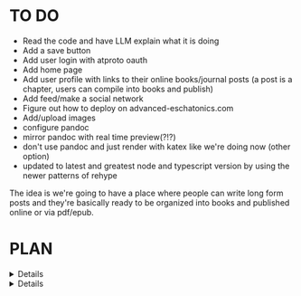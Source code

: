 # TO DO

- Read the code and have LLM explain what it is doing
- Add a save button
- Add user login with atproto oauth
- Add home page
- Add user profile with links to their online books/journal posts (a post is a chapter, users can compile into books and publish)
- Add feed/make a social network
- Figure out how to deploy on advanced-eschatonics.com
- Add/upload images
- configure pandoc
- mirror pandoc with real time preview(?!?)
- don't use pandoc and just render with katex like we're doing now (other option)
- updated to latest and greatest node and typescript version by using the newer patterns of rehype

The idea is we're going to have a place where people can write long form posts and they're basically ready to be organized into books and published online or via pdf/epub.





# PLAN


<details>
Great—let’s brainstorm and flesh out the list. I’ll walk through each bullet, ask clarifying questions, suggest options, and highlight possible pitfalls or sequencing considerations. Feel free to pick and choose which pieces you want to dive deeper into.

----------------------------------------------------------------------------------------------------
1. “Read the code and have LLM explain what it is doing”
• Goal: Lower the barrier for new contributors (or your future self) to understand unfamiliar areas quickly.  
• Practical approach:  
  – Add a script/CLI command (e.g., `pnpm explain <file|dir>`) that pipes source into an LLM and returns an annotated summary.  
  – Scope question: Are you envisioning automatic inline comments, a Markdown documentation file, or a chat-like experience inside the app itself?  

2. “Add a save button”
• Design decisions:  
  – Autosave vs. explicit “Save.” Many modern editors autosave every keystroke; an explicit button can still exist as a UX reassurance.  
  – Versioning: Do you keep every historical snapshot? How big might the datastore grow?  
  – Conflict resolution: If the same post is open in two tabs, what happens?  
  – Quick win: Start with a simple POST/PUT to an endpoint that responds with 200 OK and the new revision ID.  

3. “Add user login with atproto oauth”
• Why atproto?  
  – Decentralization & interoperability with the Bluesky ecosystem.  
  – Potential virality if authors can cross-post or prove identity.  
• Considerations:  
  – The OAuth flow is currently “App Password” + DID-based; you may need to open a browser window for token acquisition.  
  – Store tokens securely (HTTP-only cookies vs. localStorage).  
  – Map atproto DID ↔ local user record (if you need extra profile fields).  

4. “Add home page”
• Minimal viable home page:  
  – Hero section (“Write long-form posts. Compile into books. Publish.”)  
  – Call-to-action buttons: “Sign in,” “Read feed,” “Start writing.”  
  – Recent community posts or featured books for social proof.  

5. “Add user profile with links to their online books/journal posts”
• Data model thoughts:  
  – User  
    • did (atproto)  
    • displayName  
    • bio  
  – Post (a.k.a. chapter)  
    • title, content (markdown + latex), createdAt  
    • bookId (nullable)  
  – Book  
    • title, description, coverImage, publishStatus  
  – Relationship: Many posts → zero/one book (so chapters can later be regrouped).  
• UI:  
  – Tabs: “Posts,” “Books,” “About.”  
  – Sort filters: newest, oldest, most liked/bookmarked.  

6. “Add feed/make a social network”
• Two conceptual layers:  
  – Internal app feed (only posts written on your platform).  
  – Federated feed (pulling/aggregating atproto or ActivityPub).  
• Minimum feature set: infinite scroll, like/bookmark, comment.  
• Algorithm: chronological vs. ranked. Starting chronological drastically simplifies rollout.  

7. “Figure out how to deploy on advanced-eschatonics.com”
• Infra stack questions:  
  – Static site + serverless functions (e.g., Vercel/Netlify) or full container (Fly.io, Render)?  
  – Do you need persistent disk for compiled PDFs? S3 or object storage might solve that.  
  – Custom domain + TLS handled by your host.  

8. “Add/upload images”
• Challenges:  
  – Storage bucket + CDN (S3 + CloudFront, R2, etc.).  
  – In-editor upload handling:  
    • Drag-and-drop → upload → insert markdown `![alt](url)` automatically.  
    • Show upload progress bar.  
  – Image optimization (resize, WebP) to keep pages light.  

9. “Configure pandoc”
• Why pandoc?  
  – Converts Markdown → PDF/EPUB/LaTeX/HTML.  
  – Book compilation with front matter, TOC, etc.  
• Server-side vs. client-side:  
  – Pandoc is heavy (~80 MB). Bundling in a serverless function might be tricky.  
  – Alternative: Call a microservice container that has pandoc installed.  

10. “Mirror pandoc with real-time preview(?!?)”
• This is ambitious: live-updating PDF/EPUB previews as users type.  
• Possible phased rollout:  
  – Phase 1: Live HTML preview (Markdown → HTML).  
  – Phase 2: On-demand PDF compile (button click).  
  – Phase 3: Live PDF preview with throttling (e.g., compile at most every 10 s).  

11. “Don’t use pandoc and just render with KaTeX like we’re doing now (other option)”
• Trade-offs:  
  – Simpler deployment, no heavy binary.  
  – Loses one-click export to PDF/EPUB unless you add another converter.  
  – Maybe good for MVP; keep pandoc as a “pro” feature.  

12. “Update to latest and greatest node and typescript version by using the newer patterns of rehype”
• Tech debt item: aligning your markdown/rehype pipeline with TS 5.x, ESM modules, etc.  
• Best done before major feature work to avoid a large rebase later.  

----------------------------------------------------------------------------------------------------
Suggested sequence (to avoid blocking and keep momentum)

Phase 0: Housekeeping  
• Upgrade Node/TS + rehype stack.  
• Add automated explanation script (helps onboarding right away).

Phase 1: Core writing experience  
• Persist posts (save/autosave).  
• User login (atproto).  
• User profile page (basic).  
• Image uploads.  

Phase 2: Consumption experience  
• Home page & feed (chronological).  
• Likes/bookmarks.  

Phase 3: Book compilation  
• Decide pandoc vs. KaTeX path.  
• Implement book entity, grouping posts into books.  
• Offer compile-to-PDF on demand.  

Phase 4: Social & growth  
• Federated feed, share buttons, atproto cross-posting.  
• Realtime preview enhancements.  
• Polish deployment on advanced-eschatonics.com.  

----------------------------------------------------------------------------------------------------
Open questions to nail down sooner than later

1. Target audience: academics, fiction writers, personal bloggers?  
2. Are books public by default or private until “published”?  
3. Do you want revenue features (paid books, donations)?  
4. What’s the acceptable latency for PDF generation? seconds vs. minutes?  
5. How decentralized do you want to go (pure atproto identities vs. fallback local accounts)?  

----------------------------------------------------------------------------------------------------
Let me know which area you want to zoom in on next, or if you’d like to reorder priorities. We can continue refining each piece and drilling into UX, data schema, or infrastructure choices.
</details>



<details>
Great—let’s zoom in on the FastAPI + uv + early-stage SQLite path and map out what “CRUD on posts” and “create books out of posts” really entails.  I’ll cover:

• Package-management & project layout considerations  
• Data-model sketch (entities, relationships, migrations)  
• API surface (high-level, no code)  
• Versioning/permissions questions you’ll want to answer now  
• Migration path to Postgres or MongoDB later  
• Testing & observability hooks you’ll thank yourself for adding early

Feel free to interrupt or ask for deeper dives on any bullet.

────────────────────────────────────────
1. Package-management & project layout
────────────────────────────────────────
uv + FastAPI tends to encourage a clean, dep-isolated repo:

• pyproject.toml for dependency graph (uv respects it).  
• env/ or .venv/ kept out of source control via .gitignore.  
• src/yourapp/ … actual code.  
• tests/ … pytest.  
• alembic/ (if you choose SQLAlchemy/SQLModel) or migrator dir (if Tortoise).  
• run.sh / compose.yaml / Makefile only if you want local orchestration simplicities.

uv install fastapi sqlmodel uvicorn etc. is snappy and reproducible.

────────────────────────────────────────
2. Data model v0
────────────────────────────────────────
Minimum entities:

User  (from atproto later; for now maybe just id + handle)  
Post  (one author, markdown source, title, created_at, updated_at, status)  
Book  (one author, title, description, cover_image_url?, created_at, published_at?)  
BookChapter (pivot table: book_id, post_id, chapter_order)

Why an explicit BookChapter instead of an array field?

• portably expresses ordering  
• avoids many-to-many headaches in Mongo or Postgres later  
• easy to extend (e.g., per-chapter headings, sub-title, footnotes, etc.)

Early choice of ORM:

SQLite:  
  – SQLModel (built on SQLAlchemy 2.x) feels natural with FastAPI/Pydantic; migrations via Alembic.  
  – Tortoise-ORM is async-native but migrations are a bit rougher.  
MongoDB later:  
  – Motor (async) + ODMantic or Beanie.  
Postgres later:  
  – SQLModel will slide over with only connection-string swap; Alembic migration scripts still valid.

So SQLModel + SQLite today → Postgres tomorrow gives you the cleanest path.

────────────────────────────────────────
3. CRUD API surface (no code, just verbs & nouns)
────────────────────────────────────────
Unauthenticated for MVP; later you’ll add user-identity checks.

Posts
GET    /posts?author_id=&limit=&cursor=        → list, paginated (infinite scroll)  
POST   /posts                                  → create draft  
GET    /posts/{post_id}                        → read  
PUT    /posts/{post_id}                        → full update  
PATCH  /posts/{post_id}                        → partial update (e.g., status: “published”)  
DELETE /posts/{post_id}                        → soft-delete (flag) or hard-delete

Books
GET    /books?author_id=                       → list  
POST   /books                                  → create empty book (title, description)  
GET    /books/{book_id}                        → read (with embedded chapter list)  
PUT    /books/{book_id}                        → edit meta  
DELETE /books/{book_id}                        → delete

Book Chapters operations (option 1: nested)
POST   /books/{book_id}/chapters               → add post to book (body: post_id, order?)  
PATCH  /books/{book_id}/chapters/{post_id}     → change order or remove

(Option 2: treat BookChapter as a first-class resource if you need cross-book analytics.)

────────────────────────────────────────
4. Versioning & permissions—decide early
────────────────────────────────────────
• Do you want per-post revision history?  
  – Cheap v0: When user hits “save,” overwrite content; keep `updated_at`.  
  – Next-step: separate PostRevision table keyed by post_id + revision number.

• AuthZ surface:  
  – Only the author can mutate their posts/books.  
  – Public visibility flag on posts/books.  
  – Eventually group/private workflows? Keep a `visibility` enum ready: PUBLIC, UNLISTED, PRIVATE.

────────────────────────────────────────
5. Migration path to Postgres or MongoDB
────────────────────────────────────────
Staying SQL-ish (SQLite → Postgres):  
• Use only column types common to both engines (TEXT, INTEGER, TIMESTAMP, BOOLEAN).  
• Avoid SQLite-only pragmas (e.g., AUTOINCREMENT nuance).  
• Use Alembic from day 1; `alembic revision --autogenerate` even if the file is trivial—makes future diffs frictionless.

If you suspect a future switch to MongoDB instead:  
• Keep business logic abstracted behind repository/service layer so swapping the persistence adapter doesn’t leak SQL into handlers.  
• Accept you’ll rewrite migrations but domain models can stay.

────────────────────────────────────────
6. Testing & observability
────────────────────────────────────────
• spin up sqlite in-memory during pytest session: extremely fast.  
• FastAPI’s TestClient (sync) or AsyncClient.  
• Add logging/structlog early; funnel to stdout and Cloud log aggregator later.  
• Add OpenTelemetry instrumentation toggle; FastAPI hooks make it ~3 lines.

────────────────────────────────────────
7. Incremental roadmap for this slice
────────────────────────────────────────
Week 1  
  – Skeleton FastAPI project, health endpoint, sqlmodel + sqlite, alembic.  
  – CRUD for Post; manual curl/Postman tests.  

Week 2  
  – CRUD for Book + chapter linking.  
  – Basic OpenAPI docs auto-generated; verify validators.  
  – Seed script: create demo data for local dev.

Week 3  
  – Minimal auth placeholder (header “X-Demo-User: 1”).  
  – Write integration tests (post lifecycle, add to book).  
  – Decide on perm flags and revision strategy.

Week 4  
  – Evaluate performance, maybe run Locust on /posts.  
  – If satisfactory, begin wiring to frontend save-button flow.

────────────────────────────────────────
Open questions you may want to settle next

1. Do you anticipate many authors collaborating on the same book? (affects schema.)  
2. Are posts searchable? If yes, SQLite FTS5 extension now vs. external search later.  
3. How aggressive do you want autosave (every keystroke vs. throttle)? Impacts revision design.  
4. Any file attachments (images) referenced inside posts will need their own storage table and presigned upload mechanism—when will you tackle that?

Let me know which of these deserves a deeper dive, or if you’d like alternative recommendations for ORMs, auth libraries, or CI setup.
</details>

